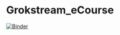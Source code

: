 # Grokstream_eCourse
[![Binder](https://mybinder.org/badge_logo.svg)](https://mybinder.org/v2/gh/MinaBBA/Grokstream_eCourse/main?filepath=Intro_to_Hierarchical_Clustering_for_Event_Data.ipynb)
